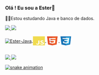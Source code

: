 ### Olá ! Eu sou a Ester👋

👩‍💻Estou estudando Java e banco de dados.

<div>
    <a href="https://beacons.ai/estercarvalhovar">
    <img height="178em" src="https://github-readme-stats.vercel.app/api?username=estercarvalhovar&show_icons=true&theme=dark&include_all_commits=true&count_private=true"/> 
    <img height="170em" src="https://github-readme-stats.vercel.app/api/top-langs/?username=estercarvalhovar&layout=compact&langs_count=16&theme=dark"/>
</div>

<div style="display: inline_block"><br>
  <img align="center" alt="Ester-Java" height="30" width="40" img src="https://cdn.jsdelivr.net/gh/devicons/devicon/icons/java/java-original.svg" />
  <img align="center" alt="Ester-JS" height="30" width="40" src="https://raw.githubusercontent.com/devicons/devicon/master/icons/javascript/javascript-plain.svg">
  <img align="center" alt="Ester-HTML" height="30" width="40" src="https://raw.githubusercontent.com/devicons/devicon/master/icons/html5/html5-original.svg">
  <img align="center" alt="Ester-CSS" height="30" width="40" src="https://raw.githubusercontent.com/devicons/devicon/master/icons/css3/css3-original.svg">      
 </div>

  ##

<div>
   <a href= "https://www.linkedin.com/in/g-c-9234ba270/" target="_blank"><img src="https://img.shields.io/badge/-LinkedIn-%230077B5?style=for-the-badge&logo=linkedin&logoColor=white" target="_blank">
   <a href= "https://mail.google.com/mail/u/0/?tab=rm&ogbl#inbox" target="_blank"><img src="https://img.shields.io/badge/Gmail-D14836?style=for-the-badge&logo=gmail&logoColor=white" target="_blank">
  </div>

![snake animation](https://github.com/<estercarvalhovar>/<estercarvalho>/blob/output/github-contribution-grid-snake2.svg)
